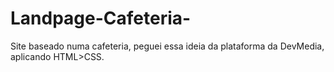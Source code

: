 # Landpage-Cafeteria-
Site baseado numa cafeteria, peguei essa ideia da plataforma da DevMedia, aplicando HTML>CSS. 
